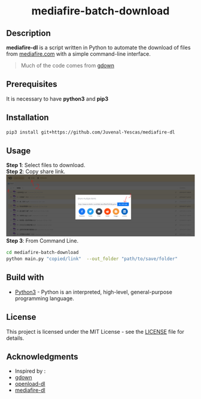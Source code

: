 <h1 align="center">
  mediafire-batch-download

</h1>

## Description

**mediafire-dl** is a script written in Python to automate the download of files from [mediafire.com](https://mediafire.com) with a simple command-line interface.

> Much of the code comes from [gdown](https://github.com/wkentaro/gdown)

## Prerequisites

It is necessary to have **python3** and **pip3**


## Installation

```bash
pip3 install git+https://github.com/Juvenal-Yescas/mediafire-dl
```

## Usage
**Step 1**: Select files to download. \
**Step 2**: Copy share link.  
![Alt text](./readme_img/tutorial.PNG?raw=true "Title")
**Step 3**: From Command Line. 
```bash
cd mediafire-batch-download
python main.py "copied/link"  --out_folder "path/to/save/folder"

```


## Build with

* [Python3](https://www.python.org/download/releases/3.0/) - Python is an interpreted, high-level, general-purpose programming language. 

## License

This project is licensed under the MIT License - see the [LICENSE](LICENSE) file for details.

## Acknowledgments

* Inspired by :
* [gdown](https://github.com/wkentaro/gdown)
* [openload-dl](https://github.com/gius-italy/openload-dl)
* [mediafire-dl](https://github.com/Juvenal-Yescas/mediafire-dl)
